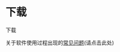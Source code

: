 # 下载

<action-button href="http://down.kritsu.net/install.exe">下载</action-button>

关于软件使用过程出现的[常见问题](../faq/index.md)(请点击此处)
